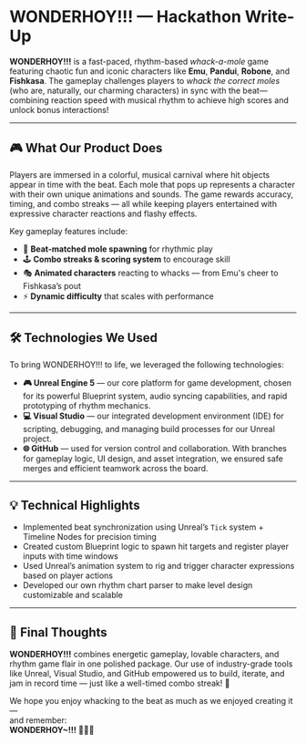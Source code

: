 # WONDERHOY!!! — Hackathon Write-Up

**WONDERHOY!!!** is a fast-paced, rhythm-based *whack-a-mole* game featuring chaotic fun and iconic characters like **Emu**, **Pandui**, **Robone**, and **Fishkasa**. The gameplay challenges players to *whack the correct moles* (who are, naturally, our charming characters) in sync with the beat—combining reaction speed with musical rhythm to achieve high scores and unlock bonus interactions!

---

## 🎮 What Our Product Does

Players are immersed in a colorful, musical carnival where hit objects appear in time with the beat. Each mole that pops up represents a character with their own unique animations and sounds. The game rewards accuracy, timing, and combo streaks — all while keeping players entertained with expressive character reactions and flashy effects.

Key gameplay features include:

- 🎵 **Beat-matched mole spawning** for rhythmic play  
- 🕹️ **Combo streaks & scoring system** to encourage skill  
- 🎭 **Animated characters** reacting to whacks — from Emu's cheer to Fishkasa’s pout  
- ⚡ **Dynamic difficulty** that scales with performance  

---

## 🛠️ Technologies We Used

To bring WONDERHOY!!! to life, we leveraged the following technologies:

- **🎮 Unreal Engine 5** — our core platform for game development, chosen for its powerful Blueprint system, audio syncing capabilities, and rapid prototyping of rhythm mechanics.  
- **💻 Visual Studio** — our integrated development environment (IDE) for scripting, debugging, and managing build processes for our Unreal project.  
- **🌐 GitHub** — used for version control and collaboration. With branches for gameplay logic, UI design, and asset integration, we ensured safe merges and efficient teamwork across the board.

---

## 💡 Technical Highlights

- Implemented beat synchronization using Unreal’s `Tick` system + Timeline Nodes for precision timing  
- Created custom Blueprint logic to spawn hit targets and register player inputs with time windows  
- Used Unreal’s animation system to rig and trigger character expressions based on player actions  
- Developed our own rhythm chart parser to make level design customizable and scalable

---

## 🎯 Final Thoughts

**WONDERHOY!!!** combines energetic gameplay, lovable characters, and rhythm game flair in one polished package. Our use of industry-grade tools like Unreal, Visual Studio, and GitHub empowered us to build, iterate, and jam in record time — just like a well-timed combo streak! 🎉

We hope you enjoy whacking to the beat as much as we enjoyed creating it —  
and remember:  
**WONDERHOY~!!!** 💖🥁🎪
